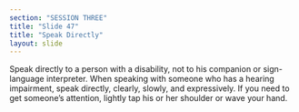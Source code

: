 ```yaml
---
section: "SESSION THREE"
title: "Slide 47"
title: "Speak Directly"
layout: slide
---
```


Speak directly to a person with a disability, not to his companion or sign-language interpreter. When speaking with someone who has a hearing impairment, speak directly, clearly, slowly, and expressively. If you need to get someone’s attention, lightly tap his or her shoulder or wave your hand.

